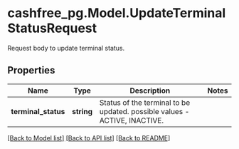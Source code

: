 # cashfree_pg.Model.UpdateTerminalStatusRequest
Request body to update terminal status.

## Properties

Name | Type | Description | Notes
------------ | ------------- | ------------- | -------------
**terminal_status** | **string** | Status of the terminal to be updated. possible values - ACTIVE, INACTIVE. | 

[[Back to Model list]](../README.md#documentation-for-models) [[Back to API list]](../README.md#documentation-for-api-endpoints) [[Back to README]](../README.md)

